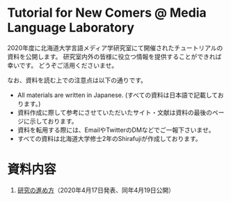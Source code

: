 # Tutorial for New Comers @ Media Language Laboratory
2020年度に北海道大学言語メディア学研究室にて開催されたチュートリアルの資料を公開します。
研究室内外の皆様に役立つ情報を提供することができれば幸いです。
どうぞご活用くださいませ。

なお、資料を読む上での注意点は以下の通りです。
- All materials are written in Japanese. (すべての資料は日本語で記載しております。)
- 資料作成に際して参考にさせていただいたサイト・文献は資料の最後のページに示しております。
- 資料を転用する際には、EmailやTwitterのDMなどでご一報下さいませ。
- すべての資料は北海道大学修士2年のShirafujiが作成しております。

# 資料内容
1. [研究の進め方](https://github.com/DShirafuji/Tutorial_2020/tree/master/研究の進め方)（2020年4月17日発表、同年4月19日公開）
